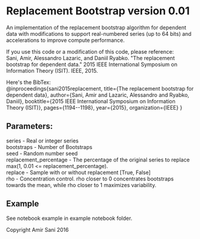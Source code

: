 # Replacement Bootstrap version 0.01
An implementation of the replacement bootstrap algorithm for dependent data with modifications to support real-numbered series (up to 64 bits) and accelerations to improve compute performance.  

If you use this code or a modification of this code, please reference:  
Sani, Amir, Alessandro Lazaric, and Daniil Ryabko. "The replacement bootstrap for dependent data." 2015 IEEE International Symposium on Information Theory (ISIT). IEEE, 2015.

Here's the BibTex:  
@inproceedings{sani2015replacement,
  title={The replacement bootstrap for dependent data},
  author={Sani, Amir and Lazaric, Alessandro and Ryabko, Daniil},
  booktitle={2015 IEEE International Symposium on Information Theory (ISIT)},
  pages={1194--1198},
  year={2015},
  organization={IEEE}
}

## Parameters:
series - Real or integer series  
bootstraps - Number of Bootstraps  
seed - Random number seed  
replacement_percentage - The percentage of the original series to replace max(1, 0.01 <= replacement_percentage).  
replace - Sample with or without replacement [True, False]  
rho - Concentration control. rho closer to 0 concentrates bootstraps towards the mean, while rho closer to 1 maximizes variability.  

## Example
See notebook example in example notebook folder.


Copyright Amir Sani 2016
